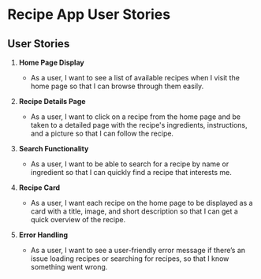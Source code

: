 
# Recipe App User Stories

## User Stories

1. **Home Page Display**
   - As a user, I want to see a list of available recipes when I visit the home page so that I can browse through them easily.

2. **Recipe Details Page**
   - As a user, I want to click on a recipe from the home page and be taken to a detailed page with the recipe's ingredients, instructions, and a picture so that I can follow the recipe.

3. **Search Functionality**
   - As a user, I want to be able to search for a recipe by name or ingredient so that I can quickly find a recipe that interests me.

4. **Recipe Card**
   - As a user, I want each recipe on the home page to be displayed as a card with a title, image, and short description so that I can get a quick overview of the recipe.

5. **Error Handling**
   - As a user, I want to see a user-friendly error message if there’s an issue loading recipes or searching for recipes, so that I know something went wrong.